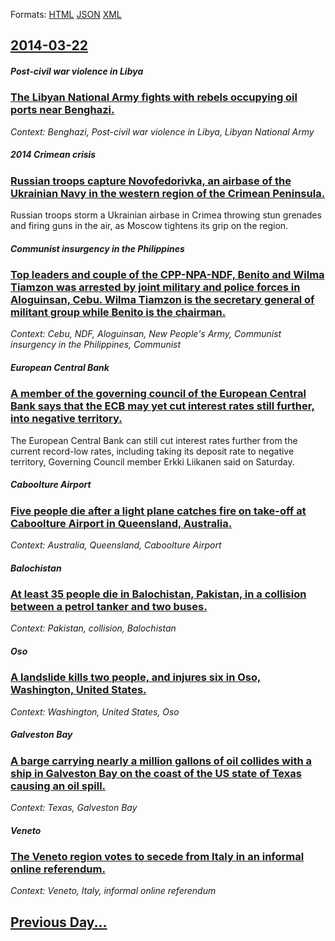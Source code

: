 
Formats: [HTML](2014/03/22/index.html)  [JSON](2014/03/22/index.json)  [XML](2014/03/22/index.xml)  

## [2014-03-22](/news/2014/03/22/index.md)

##### Post-civil war violence in Libya
### [The Libyan National Army fights with rebels occupying oil ports near Benghazi. ](/news/2014/03/22/the-libyan-national-army-fights-with-rebels-occupying-oil-ports-near-benghazi.md)
_Context: Benghazi, Post-civil war violence in Libya, Libyan National Army_

##### 2014 Crimean crisis
### [Russian troops capture Novofedorivka, an airbase of the Ukrainian Navy in the western region of the Crimean Peninsula. ](/news/2014/03/22/russian-troops-capture-novofedorivka-an-airbase-of-the-ukrainian-navy-in-the-western-region-of-the-crimean-peninsula.md)
Russian troops storm a Ukrainian airbase in Crimea throwing stun grenades and firing guns in the air, as Moscow tightens its grip on the region.

##### Communist insurgency in the Philippines
### [Top leaders and couple of the CPP-NPA-NDF, Benito and Wilma Tiamzon was arrested by joint military and police forces in Aloguinsan, Cebu. Wilma Tiamzon is the secretary general of militant group while Benito is the chairman. ](/news/2014/03/22/top-leaders-and-couple-of-the-cpp-npa-ndf-benito-and-wilma-tiamzon-was-arrested-by-joint-military-and-police-forces-in-aloguinsan-cebu-wi.md)
_Context: Cebu, NDF, Aloguinsan, New People's Army, Communist insurgency in the Philippines, Communist_

##### European Central Bank
### [A member of the governing council of the European Central Bank says that the ECB may yet cut interest rates still further, into negative territory. ](/news/2014/03/22/a-member-of-the-governing-council-of-the-european-central-bank-says-that-the-ecb-may-yet-cut-interest-rates-still-further-into-negative-ter.md)
The European Central Bank can still cut interest rates further from the current record-low rates, including taking its deposit rate to negative territory, Governing Council member Erkki Liikanen said on Saturday.

##### Caboolture Airport
### [Five people die after a light plane catches fire on take-off at Caboolture Airport in Queensland, Australia. ](/news/2014/03/22/five-people-die-after-a-light-plane-catches-fire-on-take-off-at-caboolture-airport-in-queensland-australia.md)
_Context: Australia, Queensland, Caboolture Airport_

##### Balochistan
### [At least 35 people die in Balochistan, Pakistan, in a collision between a petrol tanker and two buses. ](/news/2014/03/22/at-least-35-people-die-in-balochistan-pakistan-in-a-collision-between-a-petrol-tanker-and-two-buses.md)
_Context: Pakistan, collision, Balochistan_

##### Oso
### [A landslide kills two people, and injures six in Oso, Washington, United States. ](/news/2014/03/22/a-landslide-kills-two-people-and-injures-six-in-oso-washington-united-states.md)
_Context: Washington, United States, Oso_

##### Galveston Bay
### [A barge carrying nearly a million gallons of oil collides with a ship in Galveston Bay on the coast of the US state of Texas causing an oil spill. ](/news/2014/03/22/a-barge-carrying-nearly-a-million-gallons-of-oil-collides-with-a-ship-in-galveston-bay-on-the-coast-of-the-us-state-of-texas-causing-an-oil.md)
_Context: Texas, Galveston Bay_

##### Veneto
### [The Veneto region votes to secede from Italy in an informal online referendum. ](/news/2014/03/22/the-veneto-region-votes-to-secede-from-italy-in-an-informal-online-referendum.md)
_Context: Veneto, Italy, informal online referendum_

## [Previous Day...](/news/2014/03/21/index.md)

